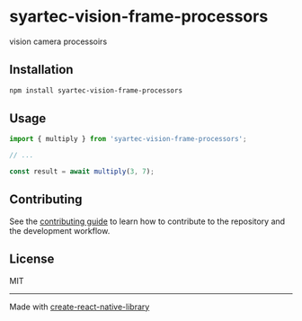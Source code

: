 # syartec-vision-frame-processors

vision camera processoirs

## Installation

```sh
npm install syartec-vision-frame-processors
```

## Usage

```js
import { multiply } from 'syartec-vision-frame-processors';

// ...

const result = await multiply(3, 7);
```

## Contributing

See the [contributing guide](CONTRIBUTING.md) to learn how to contribute to the repository and the development workflow.

## License

MIT

---

Made with [create-react-native-library](https://github.com/callstack/react-native-builder-bob)
